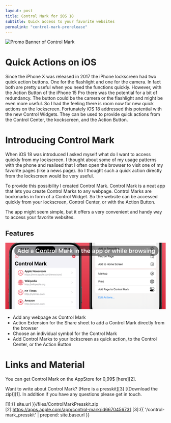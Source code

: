 ```yaml
---
layout: post
title: Control Mark for iOS 18
subtitle: Quick access to your favorite websites
permalink: "control-mark-prerelease"
---
```

![Promo Banner of Control Mark](/img/ControlMarkArtwork1.png "Control Mark Screenshot")
# Quick Actions on iOS
Since the iPhone X was released in 2017 the iPhone lockscreen had two quick action buttons.
One for the flashlight and one for the camera.
In fact both are pretty useful when you need the functions quickly.
However, with the Action Button of the iPhone 15 Pro there was the potential for a bit of redundancy.
The button could be the camera or the flashlight and might be even more useful.
So I had the feeling there is room now for new quick actions on the lockscreen.
Fortunately iOS 18 addressed this potential with the new Control Widgets.
They can be used to provide quick actions from the Control Center, the kockscreen, and the Action Button. 

# Introducing Control Mark
When iOS 18 was introduced I asked myself what do I want to access quickly from my lockscreen.
I thought about some of my usage patterns with the phone and realised that I often open the browser to visit one of my favorite pages (like a news page).
So I thought such a quick action directly from the lockscreen would be very useful.

To provide this possibility I created Control Mark.
Control Mark is a neat app that lets you create Control Marks to any webpage.
Control Marks are bookmarks in form of a Control Widget.
So the website can be accessed quickly from your lockscreen, Control Center, or with the Action Button.

The app might seem simple, but it offers a very convenient and handy way to access your favorite websites.


## Features
![Control Mark Features](/img/ControlMarkArtwork2.png "Control Mark Features")
* Add any webpage as Control Mark
* Action Extension for the Share sheet to add a Control Mark directly from the browser
* Choose an individual symbol for the Control Mark
* Add Control Marks to your lockscreen as quick action, to the Control Center, or the Action Button


# Links and Material

You can get Control Mark on the AppStore for 0,99$ [here][2].

Want to write about Control Mark? [Here is a presskit][3] [(Download the zip)][1]. In addition if you have any questions please get in touch.


[1]:{{ site.url }}/files/ControlMarkPresskit.zip
[2]:https://apps.apple.com/app/control-mark/id6670456731
[3]:{{ '/control-mark_presskit' | prepend: site.baseurl }}